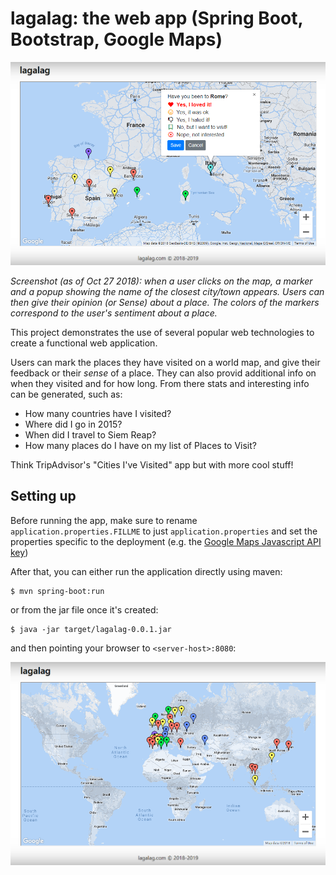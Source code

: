 # lagalag: the web app (Spring Boot, Bootstrap, Google Maps)

![screenshot](/screenshots/mult-cities-marked-color.png)

_Screenshot (as of Oct 27 2018): when a user clicks on the map, a marker and a popup showing the name of the closest city/town appears. Users can then give their opinion (or Sense) about a place. The colors of the markers correspond to the user's sentiment about a place._

This project demonstrates the use of several popular web technologies to create a functional web application.

Users can mark the places they have visited on a world map, and give their feedback or their _sense_ of a place. They can also provid additional info on when they visited and for how long. From there stats and interesting info can be generated, such as:

* How many countries have I visited?
* Where did I go in 2015?
* When did I travel to Siem Reap? 
* How many places do I have on my list of Places to Visit?

Think TripAdvisor's "Cities I've Visited" app but with more cool stuff!
  
## Setting up

Before running the app, make sure to rename `application.properties.FILLME` to just `application.properties` and set the properties specific to the deployment (e.g. the [Google Maps Javascript API key](https://developers.google.com/maps/documentation/javascript/get-api-key))

After that, you can either run the application directly using maven:

    $ mvn spring-boot:run

or from the jar file once it's created:

    $ java -jar target/lagalag-0.0.1.jar

and then pointing your browser to `<server-host>:8080`:

![screenshot](/screenshots/colorful-world.png)
